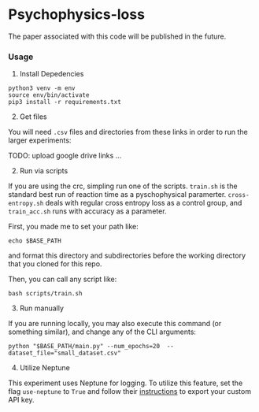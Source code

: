 # Psychophysics-loss

The paper associated with this code will be published 
in the future. 

### Usage

1. Install Depedencies

```
python3 venv -m env
source env/bin/activate
pip3 install -r requirements.txt
```

2. Get files

You will need `.csv` files and directories from these links in order to run the larger experiments:

TODO: upload google drive links ...

2. Run via scripts

If you are using the crc, simpling run one of the scripts. `train.sh` is the standard
best run of reaction time as a pyschophysical paramerter. `cross-entropy.sh` deals with 
regular cross entropy loss as a control group, and `train_acc.sh` runs with accuracy as
a parameter. 

First, you made me to set your path like: 
```
echo $BASE_PATH
```
and format this directory and subdirectories before the working directory that you cloned for this repo. 

Then, you can call any script like: 
```
bash scripts/train.sh
```

3. Run manually

If you are running locally, you may also execute this command (or something similar), and change any of the CLI 
arguments: 

```
python "$BASE_PATH/main.py" --num_epochs=20  --dataset_file="small_dataset.csv"
```

4. Utilize Neptune

This experiment uses Neptune for logging. To utilize this feature, set the flag `use-neptune` to 
`True` and follow their [instructions](https://neptune.ai/) to export your custom API key. 